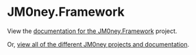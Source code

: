 # JM0ney.Framework

View the [documentation for the JM0ney.Framework](https://jason-iverson.com/documentation/JM0ney.Framework) project.

Or, [view all of the different JM0ney projects and documentation](https://jason-iverson.com/documentation).